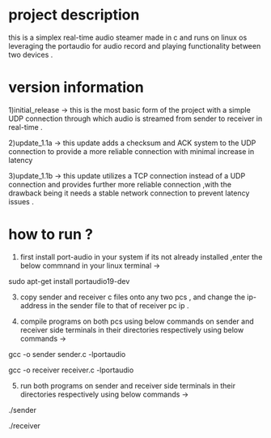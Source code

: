 # project description
this is a simplex real-time audio steamer made in c and runs on linux os leveraging the portaudio for audio record and playing functionality between two devices .

# version information
1)initial_release -> this is the most basic form of the project with a simple UDP connection through which audio is streamed from sender to receiver in real-time .

2)update_1.1a -> this update adds a checksum and ACK system to the UDP connection to provide a more reliable connection with minimal increase in latency

3)update_1.1b -> this update utilizes a TCP connection instead of a UDP connection and provides further more reliable connection ,with the drawback being it needs a stable network connection to prevent latency issues .

# how to run ?
1) first install port-audio in your system if its not already installed ,enter the below commnand in your linux terminal ->

sudo apt-get install portaudio19-dev

3) copy sender and receiver c files onto any two pcs , and change the ip-address in the sender file to that of receiver pc ip .

4) compile programs on both pcs using below commands on sender and receiver side terminals in their directories respectively using below commands ->
   
gcc -o sender sender.c -lportaudio

gcc -o receiver receiver.c -lportaudio

5) run both programs on sender and receiver side terminals in their directories respectively using below commands ->
   
./sender

./receiver



